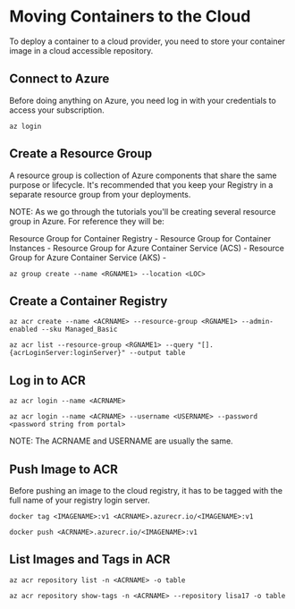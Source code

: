 # Moving Containers to the Cloud
To deploy a container to a cloud provider, you need to store your container image in a cloud accessible repository. 

## Connect to Azure
Before doing anything on Azure, you need log in with your credentials to access your subscription. 
```
az login
```
## Create a Resource Group
A resource group is collection of Azure components that share the same purpose or lifecycle.  It's recommended that you keep your Registry in a separate resource group from your deployments. 

NOTE: As we go through the tutorials you'll be creating several resource group in Azure. For reference they will be:

Resource Group for Container Registry -  <RGNAME1>
Resource Group for Container Instances - <RGNAME2>
Resource Group for Azure Container Service (ACS) - <RGNAME3>
Resource Group for Azure Container Service (AKS) - <RGNAME4>

```
az group create --name <RGNAME1> --location <LOC>
```
## Create a Container Registry
```
az acr create --name <ACRNAME> --resource-group <RGNAME1> --admin-enabled --sku Managed_Basic

az acr list --resource-group <RGNAME1> --query "[].{acrLoginServer:loginServer}" --output table
```
## Log in to ACR
```
az acr login --name <ACRNAME> 

az acr login --name <ACRNAME> --username <USERNAME> --password <password string from portal>
```
NOTE: The ACRNAME and USERNAME are usually the same.

## Push Image to ACR
Before pushing an image to the cloud registry, it has to be tagged with the full name of your registry login server.
```
docker tag <IMAGENAME>:v1 <ACRNAME>.azurecr.io/<IMAGENAME>:v1

docker push <ACRNAME>.azurecr.io/<IMAGENAME>:v1
```
## List Images and Tags in ACR
```
az acr repository list -n <ACRNAME> -o table

az acr repository show-tags -n <ACRNAME> --repository lisa17 -o table
```

